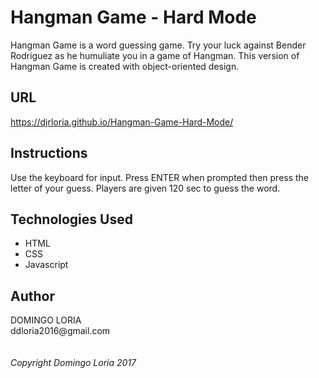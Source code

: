 # Hangman Game - Hard Mode

Hangman Game is a word guessing game. Try your luck against Bender Rodriguez as he humuliate you in a game of Hangman. This version of Hangman Game is created with object-oriented design.

## URL 

https://djrloria.github.io/Hangman-Game-Hard-Mode/

## Instructions

Use the keyboard for input. Press ENTER when prompted then press the letter of your guess. Players are given 120 sec to guess the word.

## Technologies Used

- HTML
- CSS
- Javascript

## Author
  
 DOMINGO LORIA
 <br />
 ddloria2016<span>@</span>gmail.com
 <br />
 <br />  
 _Copyright Domingo Loria 2017_


